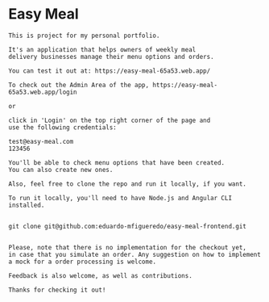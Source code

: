 <!DOCTYPE html>
<html>
<head>
  <meta charset="UTF-8">
</head>
  <body>
    <h1>Easy Meal</h1>

    This is project for my personal portfolio. 
    
    It's an application that helps owners of weekly meal 
    delivery businesses manage their menu options and orders.

    You can test it out at: https://easy-meal-65a53.web.app/
    
    To check out the Admin Area of the app, https://easy-meal-65a53.web.app/login
    
    or

    click in 'Login' on the top right corner of the page and 
    use the following credentials:

    test@easy-meal.com
    123456

    You'll be able to check menu options that have been created. 
    You can also create new ones.

    Also, feel free to clone the repo and run it locally, if you want.

    To run it locally, you'll need to have Node.js and Angular CLI installed.


    git clone git@github.com:eduardo-mfigueredo/easy-meal-frontend.git


    Please, note that there is no implementation for the checkout yet,
    in case that you simulate an order. Any suggestion on how to implement
    a mock for a order processing is welcome.

    Feedback is also welcome, as well as contributions.

    Thanks for checking it out!

  </body>
</html>
